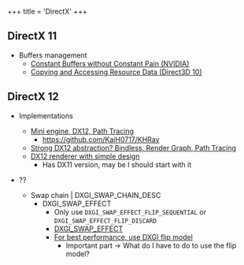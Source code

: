 +++
title = 'DirectX'
+++

## DirectX 11

- Buffers management
  - [Constant Buffers without Constant Pain (NVIDIA)](https://developer.nvidia.com/content/constant-buffers-without-constant-pain-0)
  - [Copying and Accessing Resource Data (Direct3D 10)](https://docs.microsoft.com/en-us/windows/win32/direct3d10/d3d10-graphics-programming-guide-resources-mapping)

## DirectX 12

- Implementations
  - [Mini engine, DX12, Path Tracing](https://github.com/KaiH0717/Kaguya)
    - https://github.com/KaiH0717/KHRay
  - [Strong DX12 abstraction? Bindless, Render Graph, Path Tracing](https://github.com/man-in-black382/PathFinder)
  - [DX12 renderer with simple design](https://github.com/mateeeeeee/Adria-DX12)
    - Has DX11 version, may be I should start with it

- ??
  - Swap chain | DXGI_SWAP_CHAIN_DESC
    - DXGI_SWAP_EFFECT
      - Only use `DXGI_SWAP_EFFECT_FLIP_SEQUENTIAL` or `DXGI_SWAP_EFFECT_FLIP_DISCARD`
      - [DXGI_SWAP_EFFECT](https://docs.microsoft.com/en-us/windows/win32/api/dxgi/ne-dxgi-dxgi_swap_effect)
      - [For best performance, use DXGI flip model](https://docs.microsoft.com/en-us/windows/win32/direct3ddxgi/for-best-performance--use-dxgi-flip-model)
        - Important part -> What do I have to do to use the flip model?
